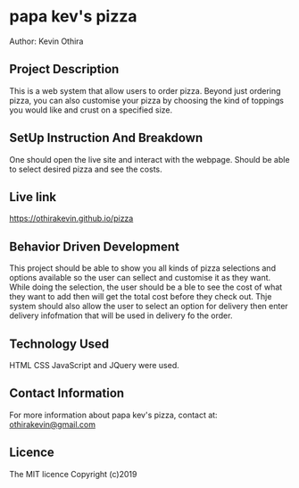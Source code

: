 # papa kev's pizza
Author: Kevin Othira

## Project Description
This is a web system that allow users to order pizza.
Beyond just ordering pizza, you can also customise your pizza by choosing the kind of toppings you would like and crust on a specified size.

## SetUp Instruction And Breakdown
One should open the live site and interact with the webpage. Should be able to select desired pizza and see the costs.


## Live link
https://othirakevin.github.io/pizza


## Behavior Driven Development
This project should be able to show you all kinds of pizza selections and options available so the user can sellect and customise it as they want. 
While doing the selection, the user should be a ble to see the cost of what they want to add then will get the total cost before they check out.
Thje system should also allow the user to select an option for delivery then enter delivery infofmation that will be used in delivery fo the order.

## Technology Used
HTML CSS JavaScript and JQuery were used.

## Contact Information
For more information about papa kev's pizza, contact at: 
othirakevin@gmail.com

## Licence
The MIT licence
Copyright (c)2019